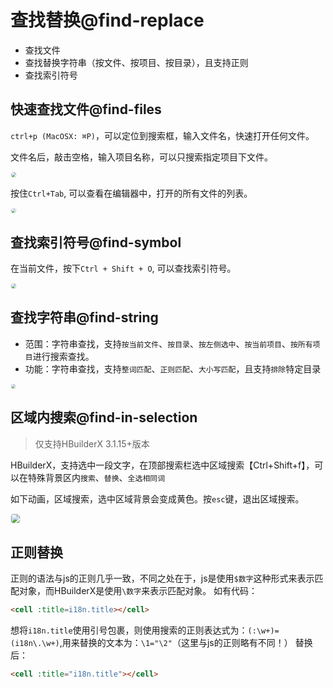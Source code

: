 # 查找替换@find-replace

<!--
keyword:查找,替换,find,replace
-->

- 查找文件
- 查找替换字符串（按文件、按项目、按目录），且支持正则
- 查找索引符号

## 快速查找文件@find-files

`ctrl+p (MacOSX: ⌘P)`，可以定位到搜索框，输入文件名，快速打开任何文件。 

文件名后，敲击空格，输入项目名称，可以只搜索指定项目下文件。

<img src="/static/snapshots/tutorial/find/find_file.jpg" style="zoom: 50%;border-radius: 24px;border:1px solid #eee;"/>

按住`Ctrl+Tab`, 可以查看在编辑器中，打开的所有文件的列表。

<img src="/static/snapshots/tutorial/find/find_file_2.jpg" style="zoom: 48%;border-radius: 24px;border:1px solid #eee;"/>

## 查找索引符号@find-symbol

在当前文件，按下`Ctrl + Shift + O`, 可以查找索引符号。

<img src="/static/snapshots/tutorial/find/find_symbol.jpg" style="zoom: 48%;border-radius: 24px;border:1px solid #eee;"/>

## 查找字符串@find-string

- 范围：字符串查找，支持`按当前文件`、`按目录`、`按左侧选中`、`按当前项目`、`按所有项目`进行搜索查找。
- 功能：字符串查找，支持`整词匹配`、`正则匹配`、`大小写匹配`，且支持`排除`特定目录

<img src="/static/snapshots/tutorial/find/find_str.jpg" style="zoom: 45%;border-radius: 24px;border:1px solid #eee;"/>

## 区域内搜索@find-in-selection

> 仅支持HBuilderX 3.1.15+版本

HBuilderX，支持选中一段文字，在顶部搜索栏选中区域搜索【Ctrl+Shift+f】，可以在特殊背景区内`搜索`、`替换`、`全选相同词`

如下动画，区域搜索，选中区域背景会变成黄色。按`esc`键，退出区域搜索。

<img src="/static/snapshots/tutorial/find/find_region.gif" style="zoom: 90%; border-radius: 5px;border:1px solid #eee;"/>

## 正则替换
正则的语法与js的正则几乎一致，不同之处在于，js是使用`$数字`这种形式来表示匹配对象，而HBuilderX是使用`\数字`来表示匹配对象。
如有代码：
```html
<cell :title=i18n.title></cell>
```
想将`i18n.title`使用引号包裹，则使用搜索的正则表达式为：`(:\w+)=(i18n\.\w+)`,用来替换的文本为：`\1="\2"`（这里与js的正则略有不同！）
替换后：
```html
<cell :title="i18n.title"></cell>
```
